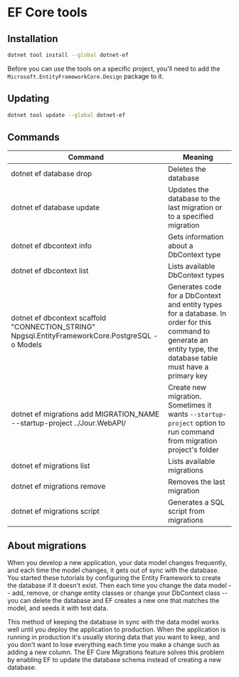 # EF Core tools

## Installation

```zsh
dotnet tool install --global dotnet-ef
```

Before you can use the tools on a specific project, you'll need to add the `Microsoft.EntityFrameworkCore.Design` package to it.

## Updating

```zsh
dotnet tool update --global dotnet-ef
```

## Commands

| Command                                                                                          | Meaning                                                                                                                                                          |
| ------------------------------------------------------------------------------------------------ | ---------------------------------------------------------------------------------------------------------------------------------------------------------------- |
| dotnet ef database drop                                                                          | Deletes the database                                                                                                                                             |
| dotnet ef database update                                                                        | Updates the database to the last migration or to a specified migration                                                                                           |
| dotnet ef dbcontext info                                                                         | Gets information about a DbContext type                                                                                                                          |
| dotnet ef dbcontext list                                                                         | Lists available DbContext types                                                                                                                                  |
| dotnet ef dbcontext scaffold "CONNECTION_STRING" Npgsql.EntityFrameworkCore.PostgreSQL -o Models | Generates code for a DbContext and entity types for a database. In order for this command to generate an entity type, the database table must have a primary key |
| dotnet ef migrations add MIGRATION_NAME --startup-project ../Jour.WebAPI/                        | Create new migration. Sometimes it wants `--startup-project` option to run command from migration project's folder                                               |
| dotnet ef migrations list                                                                        | Lists available migrations                                                                                                                                       |
| dotnet ef migrations remove                                                                      | Removes the last migration                                                                                                                                       |
| dotnet ef migrations script                                                                      | Generates a SQL script from migrations                                                                                                                           |

## About migrations

When you develop a new application, your data model changes frequently, and each time the model changes, it gets out of sync with the database. You started these tutorials by configuring the Entity Framework to create the database if it doesn't exist. Then each time you change the data model -- add, remove, or change entity classes or change your DbContext class -- you can delete the database and EF creates a new one that matches the model, and seeds it with test data.

This method of keeping the database in sync with the data model works well until you deploy the application to production. When the application is running in production it's usually storing data that you want to keep, and you don't want to lose everything each time you make a change such as adding a new column. The EF Core Migrations feature solves this problem by enabling EF to update the database schema instead of creating a new database.
